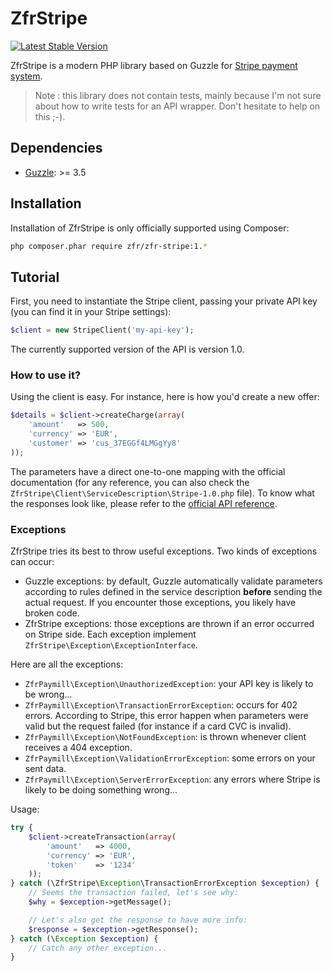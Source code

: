 ZfrStripe
=========

[![Latest Stable Version](https://poser.pugx.org/zfr/zfr-stripe/v/stable.png)](https://packagist.org/packages/zfr/zfr-stripe)

ZfrStripe is a modern PHP library based on Guzzle for [Stripe payment system](https://www.stripe.com).

> Note : this library does not contain tests, mainly because I'm not sure about how to write tests for an API
wrapper. Don't hesitate to help on this ;-).

## Dependencies

* [Guzzle](http://www.guzzlephp.org): >= 3.5

## Installation

Installation of ZfrStripe is only officially supported using Composer:

```sh
php composer.phar require zfr/zfr-stripe:1.*
```

## Tutorial

First, you need to instantiate the Stripe client, passing your private API key (you can find it in your Stripe
settings):

```php
$client = new StripeClient('my-api-key');
```

The currently supported version of the API is version 1.0.

### How to use it?

Using the client is easy. For instance, here is how you'd create a new offer:

```php
$details = $client->createCharge(array(
    'amount'   => 500,
    'currency' => 'EUR',
    'customer' => 'cus_37EGGf4LMGgYy8'
));
```

The parameters have a direct one-to-one mapping with the official documentation (for any reference, you can also
check the `ZfrStripe\Client\ServiceDescription\Stripe-1.0.php` file). To know what the responses look like, please
refer to the [official API reference](https://stripe.com/docs/api).

### Exceptions

ZfrStripe tries its best to throw useful exceptions. Two kinds of exceptions can occur:

* Guzzle exceptions: by default, Guzzle automatically validate parameters according to rules defined in the
 service description **before** sending the actual request. If you encounter those exceptions, you likely have broken
 code.
* ZfrStripe exceptions: those exceptions are thrown if an error occurred on Stripe side. Each exception implement
`ZfrStripe\Exception\ExceptionInterface`.

Here are all the exceptions:

* `ZfrPaymill\Exception\UnauthorizedException`: your API key is likely to be wrong...
* `ZfrPaymill\Exception\TransactionErrorException`: occurs for 402 errors. According to Stripe, this error happen when
parameters were valid but the request failed (for instance if a card CVC is invalid).
* `ZfrPaymill\Exception\NotFoundException`: is thrown whenever client receives a 404 exception.
* `ZfrPaymill\Exception\ValidationErrorException`: some errors on your sent data.
* `ZfrPaymill\Exception\ServerErrorException`: any errors where Stripe is likely to be doing something wrong...

Usage:

```php
try {
    $client->createTransaction(array(
        'amount'   => 4000,
        'currency' => 'EUR',
        'token'    => '1234'
    ));
} catch (\ZfrStripe\Exception\TransactionErrorException $exception) {
    // Seems the transaction failed, let's see why:
    $why = $exception->getMessage();

    // Let's also get the response to have more info:
    $response = $exception->getResponse();
} catch (\Exception $exception) {
    // Catch any other exception...
}
```
